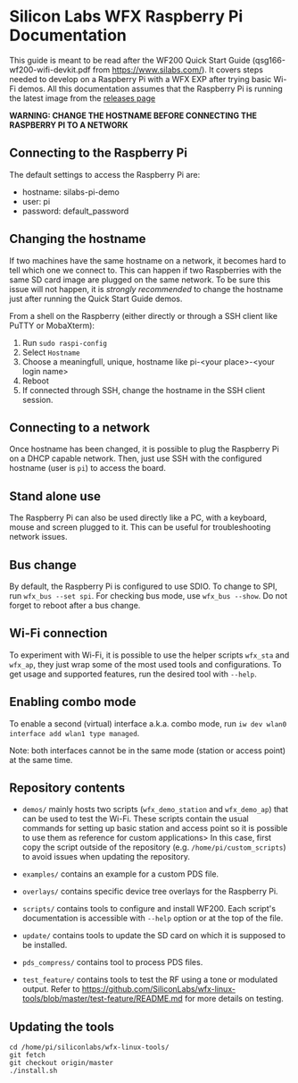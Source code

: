 Silicon Labs WFX Raspberry Pi Documentation
===========================================

This guide is meant to be read after the WF200 Quick Start Guide (qsg166-wf200-wifi-devkit.pdf from https://www.silabs.com/).
It covers steps needed to develop on a Raspberry Pi with a WFX EXP after trying basic Wi-Fi demos.
All this documentation assumes that the Raspberry Pi is running the latest image from the [releases page](RELEASES.md)

**WARNING: CHANGE THE HOSTNAME BEFORE CONNECTING THE RASPBERRY PI TO A NETWORK**

Connecting to the Raspberry Pi
------------------------------
The default settings to access the Raspberry Pi are:
 - hostname: silabs-pi-demo
 - user: pi
 - password: default_password

Changing the hostname
---------------------
If two machines have the same hostname on a network, it becomes hard to tell which one we connect to.
This can happen if two Raspberries with the same SD card image are plugged on the same network.
To be sure this issue will not happen, it is *strongly recommended* to change the hostname just after running the Quick Start Guide demos.

From a shell on the Raspberry (either directly or through a SSH client like PuTTY or MobaXterm):
 1. Run `sudo raspi-config`
 2. Select `Hostname`
 3. Choose a meaningfull, unique, hostname like pi-\<your place\>-\<your login name\>
 4. Reboot
 5. If connected through SSH, change the hostname in the SSH client session.

Connecting to a network
-----------------------
Once hostname has been changed, it is possible to plug the Raspberry Pi on a DHCP capable network.
Then, just use SSH with the configured hostname (user is `pi`) to access the board.

Stand alone use
---------------
The Raspberry Pi can also be used directly like a PC, with a keyboard, mouse and screen plugged to it. This can be useful for troubleshooting network issues.

Bus change
----------
By default, the Raspberry Pi is configured to use SDIO.
To change to SPI, run `wfx_bus --set spi`. For checking bus mode, use `wfx_bus --show`.
Do not forget to reboot after a bus change.

Wi-Fi connection
----------------
To experiment with Wi-Fi, it is possible to use the helper scripts `wfx_sta` and
`wfx_ap`, they just wrap some of the most used tools and configurations.
To get usage and supported features, run the desired tool with `--help`.

Enabling combo mode
-------------------
To enable a second (virtual) interface a.k.a. combo mode, run
`iw dev wlan0 interface add wlan1 type managed`.

Note: both interfaces cannot be in the same mode (station or access point) at
the same time.

Repository contents
-------------------
 - `demos/` mainly hosts two scripts (`wfx_demo_station` and `wfx_demo_ap`) that
   can be used to test the Wi-Fi. These scripts contain the usual commands for
   setting up basic station and access point so it is possible to use them as
   reference for custom applications> In this case, first copy the script
   outside of the repository (e.g. `/home/pi/custom_scripts`) to avoid issues when
   updating the repository.

 - `examples/` contains an example for a custom PDS file.

 - `overlays/` contains specific device tree overlays for the Raspberry Pi.

 - `scripts/` contains tools to configure and install WF200. Each script's
   documentation is accessible with `--help` option or at the top of the file.

 - `update/` contains tools to update the SD card on which it is supposed to be
   installed.

 - `pds_compress/` contains tool to process PDS files.

 - `test_feature/` contains tools to test the RF using a tone or modulated output. Refer to https://github.com/SiliconLabs/wfx-linux-tools/blob/master/test-feature/README.md for more details on testing.

Updating the tools
------------------
```
cd /home/pi/siliconlabs/wfx-linux-tools/
git fetch
git checkout origin/master
./install.sh
```
